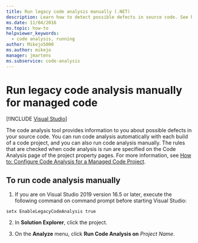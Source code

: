```yaml
---
title: Run legacy code analysis manually (.NET)
description: Learn how to detect possible defects in source code. See how to run legacy code analysis manually on managed code in Visual Studio.
ms.date: 11/04/2016
ms.topic: how-to
helpviewer_keywords: 
  - code analysis, running
author: Mikejo5000
ms.author: mikejo
manager: jmartens
ms.subservice: code-analysis
---
```

# Run legacy code analysis manually for managed code

 [!INCLUDE [Visual Studio](~/includes/applies-to-version/vs-windows-only.md)]

The code analysis tool provides information to you about possible defects in your source code. You can run code analysis automatically with each build of a code project, and you can also run code analysis manually. The rules that are checked when code analysis is run are specified on the Code Analysis page of the project property pages. For more information, see [How to: Configure Code Analysis for a Managed Code Project](../code-quality/how-to-configure-code-analysis-for-a-managed-code-project.md).

## To run code analysis manually

1. If you are on Visual Studio 2019 version 16.5 or later, execute the following command on command prompt before starting Visual Studio:

```
setx EnableLegacyCodeAnalysis true
```

2. In **Solution Explorer**, click the project.

3. On the **Analyze** menu, click **Run Code Analysis on** *Project Name*.
